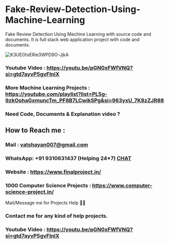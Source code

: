 # Fake-Review-Detection-Using-Machine-Learning
Fake Review Detection Using Machine Learning with source code and documents. It is full stack web application project with code and documents. 

![K3UEOtxERie3WPD9O-JjkA](https://github.com/user-attachments/assets/df25bdfc-84c7-4e77-8b99-73b504dc1aa8)

### Youtube Video : https://youtu.be/pGN0xFWfVNQ?si=gtd7ayvP5gvFlnIX

### More Machine Learning Projects : https://youtube.com/playlist?list=PL5g-9zkOohaGxmuncTm_PF8B7LCwikSPg&si=963yxU_7K8zZJR88

### Need Code, Documents & Explanation video ? 

## How to Reach me :

### Mail : vatshayan007@gmail.com 

### WhatsApp: **+91 9310631437** (Helping 24*7) **[CHAT](https://wa.me/message/CHWN2AHCPMAZK1)** 

### Website : https://www.finalproject.in/

### 1000 Computer Science Projects : https://www.computer-science-project.in/

Mail/Message me for Projects Help 🙏🏻

### Contact me for any kind of help projects.

### Youtube Video : https://youtu.be/pGN0xFWfVNQ?si=gtd7ayvP5gvFlnIX
